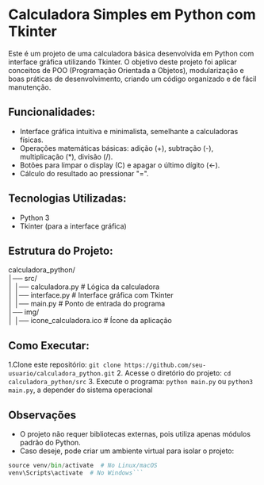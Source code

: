 # Calculadora Simples em Python com Tkinter

Este é um projeto de uma calculadora básica desenvolvida em Python com interface gráfica utilizando Tkinter. O objetivo deste projeto foi aplicar conceitos de POO (Programação Orientada a Objetos), modularização e boas práticas de desenvolvimento, criando um código organizado e de fácil manutenção.

## Funcionalidades:
- Interface gráfica intuitiva e minimalista, semelhante a calculadoras físicas.
- Operações matemáticas básicas: adição (+), subtração (-), multiplicação (*), divisão (/).
- Botões para limpar o display (C) e apagar o último dígito (←).
- Cálculo do resultado ao pressionar "=".

## Tecnologias Utilizadas:
- Python 3
- Tkinter (para a interface gráfica)

## Estrutura do Projeto:
calculadora_python/  
│── src/  
│   │── calculadora.py  # Lógica da calculadora  
│   │── interface.py    # Interface gráfica com Tkinter  
│   │── main.py         # Ponto de entrada do programa  
│── img/  
│   │── icone_calculadora.ico  # Ícone da aplicação  

## Como Executar:
1.Clone este repositório:
`git clone https://github.com/seu-usuario/calculadora_python.git`
2. Acesse o diretório do projeto:
`cd calculadora_python/src`
3. Execute o programa:
`python main.py` ou `python3 main.py`, a depender do sistema operacional

## Observações
- O projeto não requer bibliotecas externas, pois utiliza apenas módulos padrão do Python.
- Caso deseje, pode criar um ambiente virtual para isolar o projeto:
```python -m venv venv  
source venv/bin/activate  # No Linux/macOS  
venv\Scripts\activate  # No Windows```
